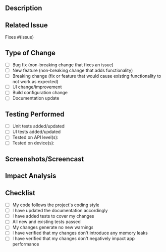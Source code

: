 ## Description
<!-- Briefly describe the changes in this PR -->

## Related Issue
<!-- Link to the issue this PR addresses (if applicable) -->
Fixes #(issue)

## Type of Change
<!-- Mark the appropriate option with an 'x' -->
- [ ] Bug fix (non-breaking change that fixes an issue)
- [ ] New feature (non-breaking change that adds functionality)
- [ ] Breaking change (fix or feature that would cause existing functionality to not work as expected)
- [ ] UI change/improvement
- [ ] Build configuration change
- [ ] Documentation update

## Testing Performed
<!-- Describe the testing you've done -->
- [ ] Unit tests added/updated
- [ ] UI tests added/updated
- [ ] Tested on API level(s): <!-- List API levels -->
- [ ] Tested on device(s): <!-- List device models -->

## Screenshots/Screencast
<!-- If applicable, add screenshots or a screencast to help explain your changes -->

## Impact Analysis
<!-- Describe any potential impact on other parts of the app -->

## Checklist
- [ ] My code follows the project's coding style
- [ ] I have updated the documentation accordingly
- [ ] I have added tests to cover my changes
- [ ] All new and existing tests passed
- [ ] My changes generate no new warnings
- [ ] I have verified that my changes don't introduce any memory leaks
- [ ] I have verified that my changes don't negatively impact app performance
